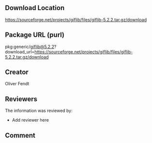 ## Download Location

https://sourceforge.net/projects/giflib/files/giflib-5.2.2.tar.gz/download

## Package URL (purl)

pkg:generic/giflib@5.2.2?download_url=https://sourceforge.net/projects/giflib/files/giflib-5.2.2.tar.gz/download

## Creator

Oliver Fendt

## Reviewers

The information was reviewed by:

* Add reviewer here

## Comment


